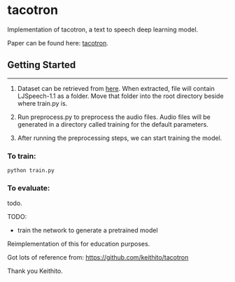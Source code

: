 # tacotron

Implementation of tacotron, a text to speech deep learning model. 

Paper can be found here: [tacotron](https://arxiv.org/abs/1703.10135).

## Getting Started
---
1. Dataset can be retrieved from [here](https://keithito.com/LJ-Speech-Dataset/). When extracted, file will contain LJSpeech-1.1 as a folder. Move that folder into the root directory beside where train.py is.

2. Run preprocess.py to preprocess the audio files. Audio files will be generated in a directory called training for the default parameters.

3. After running the preprocessing steps, we can start training the model.

### To train:

```
python train.py
```


### To evaluate:
todo.

TODO:
- train the network to generate a pretrained model

Reimplementation of this for education purposes.

Got lots of reference from: https://github.com/keithito/tacotron

Thank you Keithito.
